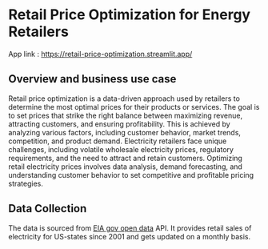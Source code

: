 # Retail Price Optimization for Energy Retailers

App link : https://retail-price-optimization.streamlit.app/


## Overview and business use case

Retail price optimization is a data-driven approach used by retailers to determine the most optimal prices for their products or services. The goal is to set prices that strike the right balance between maximizing revenue, attracting customers, and ensuring profitability. This is achieved by analyzing various factors, including customer behavior, market trends, competition, and product demand. Electricity retailers face unique challenges, including volatile wholesale electricity prices, regulatory requirements, and the need to attract and retain customers. Optimizing retail electricity prices involves data analysis, demand forecasting, and understanding customer behavior to set competitive and profitable pricing strategies.

## Data Collection

The data is sourced from [EIA gov open data](https://www.eia.gov/opendata/browser/electricity/retail-sales) API. It provides retail sales of electricity for US-states since 2001 and gets updated on a monthly basis.
